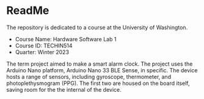 # ReadMe
The repository is dedicated to a course at the University of Washington.
* Course Name: Hardware Software Lab 1
* Course ID: TECHIN514
* Quarter: Winter 2023

The term project aimed to make a smart alarm clock. The project uses the Arduino Nano platform, Arduino Nano 33 BLE Sense, in specific. The device hosts a range of sensors, including gyroscope, thermometer, and photoplethysmogram (PPG). The first two are housed on the board itself, saving room for the the internal of the device.